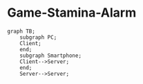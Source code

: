 # Game-Stamina-Alarm

```mermaid
graph TB;
    subgraph PC;
    Client;
    end;
    subgraph Smartphone;
    Client-->Server;
    end;
    Server-->Server;
```

